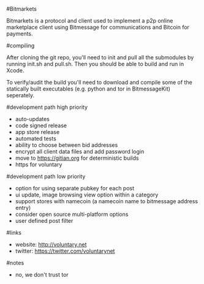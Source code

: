 
#Bitmarkets

Bitmarkets is a protocol and client used to implement a p2p online marketplace client using Bitmessage for communications and Bitcoin for payments.

#compiling

After cloning the git repo, you'll need to init and pull all the submodules by running init.sh and pull.sh. Then you should be able to build and run in Xcode.

To verify/audit the build you'll need to download and compile some of the statically built executables (e.g. python and tor in BitmessageKit) seperately.

#development path high priority

- auto-updates 
- code signed release
- app store release
- automated tests
- ability to choose between bid addresses
- encrypt all client data files and add password login
- move to https://gitian.org for deterministic builds
- https for voluntary

#development path low priority

- option for using separate pubkey for each post
- ui update, image browsing view option within a category
- support stores with namecoin (a namecoin name to bitmessage address entry)
- consider open source multi-platform options
- user defined post filter 

#links

- website: http://voluntary.net
- twitter: https://twitter.com/voluntarynet

#notes

- no, we don't trust tor